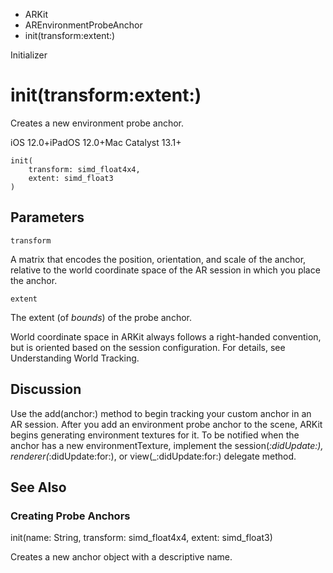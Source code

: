 

- ARKit
- AREnvironmentProbeAnchor
-  init(transform:extent:) 

Initializer

# init(transform:extent:)

Creates a new environment probe anchor.

iOS 12.0+iPadOS 12.0+Mac Catalyst 13.1+

``` source
init(
    transform: simd_float4x4,
    extent: simd_float3
)
```

## Parameters 

`transform`  

A matrix that encodes the position, orientation, and scale of the anchor, relative to the world coordinate space of the AR session in which you place the anchor.

`extent`  

The extent (of *bounds*) of the probe anchor.

World coordinate space in ARKit always follows a right-handed convention, but is oriented based on the session configuration. For details, see Understanding World Tracking.

## Discussion

Use the add(anchor:) method to begin tracking your custom anchor in an AR session. After you add an environment probe anchor to the scene, ARKit begins generating environment textures for it. To be notified when the anchor has a new environmentTexture, implement the session(_:didUpdate:), renderer(_:didUpdate:for:), or view(_:didUpdate:for:) delegate method.

## See Also

### Creating Probe Anchors

init(name: String, transform: simd_float4x4, extent: simd_float3)

Creates a new anchor object with a descriptive name.

